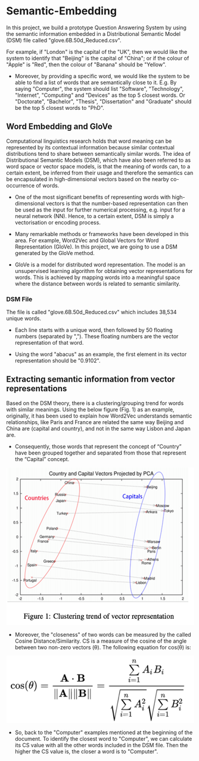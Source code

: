 # Semantic-Embedding

In this project, we build a prototype Question 
Answering System by using the semantic information 
embedded in a Distributional Semantic Model (DSM) file 
called "glove.6B.50d_Reduced.csv".

For example, if "London" is the capital of the "UK", 
then we would like the system to identify that "Beijing" is the capital of "China"; or if the colour of "Apple" is "Red", then the colour of "Banana" should be "Yellow". 
- Moreover, by providing a specific word, we would like the system to be able to find a list of words that are semantically close to it. E.g. By saying "Computer", the system should list "Software", "Technology", "Internet", "Computing" and "Devices" as the top 5 closest words. Or "Doctorate", "Bachelor", "Thesis", "Dissertation" and "Graduate" should be the top 5 closest words to "PhD".

## Word Embedding and GloVe

Computational linguistics research holds that word meaning can be represented by its contextual information because similar contextual distributions tend to share between semantically similar words. The idea of Distributional Semantic Models (DSM), which have also been referred to as word space or vector space models, is that the meaning of words can, to a certain extent, be inferred from their usage and therefore the semantics can be encapsulated in high-dimensional vectors based on the nearby co-occurrence of words.

- One of the most significant benefits of representing words with high-dimensional vectors is that the number-based representation can then be used as the input for further numerical processing, e.g. input for a neural network (NN). Hence, to a certain extent, DSM is simply a vectorisation or encoding process.
<p></p>

- Many remarkable methods or frameworks have been developed in this area. For example, Word2Vec and Global Vectors for Word Representation (GloVe). In this project, we are going to use a DSM generated by the GloVe method. 
<p></p>

- GloVe is a model for distributed word representation. The model is an unsupervised learning algorithm for obtaining vector representations for words. This is achieved by mapping words into a meaningful space where the distance between words is related to semantic similarity.

### DSM File

The file is called "glove.6B.50d_Reduced.csv" which includes 38,534 unique words.
- Each line starts with a unique word, then followed by 50 floating numbers (separated by ","). These floating numbers are the vector representation of that word. 
<p></p>

- Using the word "abacus" as an example, the first element in its vector representation should be "0.9102".

## Extracting semantic information from vector representations

Based on the DSM theory, there is a clustering/grouping trend for words with similar meanings. Using the below figure (Fig. 1)  as an example, originally, it has been used to explain how Word2Vec understands semantic relationships, like Paris and France are related the same way Beijing and China are (capital and country), and not in the same way Lisbon and Japan are.
<p></p>

- Consequently, those words that represent the concept of “Country” have been grouped together and separated from those that represent the “Capital” concept.

<p></p>

![ClusteringTrend](images/figure1.png)

- Moreover, the "closeness" of two words can be measured by the called Cosine Distance/Similarity. CS is a measure of the cosine of the angle between two non-zero vectors (θ). The following equation for cos(θ) is:

![cosineDistance](images/cosineEq.png)

- So, back to the "Computer" examples mentioned at the beginning of the document. To identify the closest word to "Computer", we can calculate its CS value with all the other words included in the DSM file. Then the higher the CS value is, the closer a word is to "Computer".



